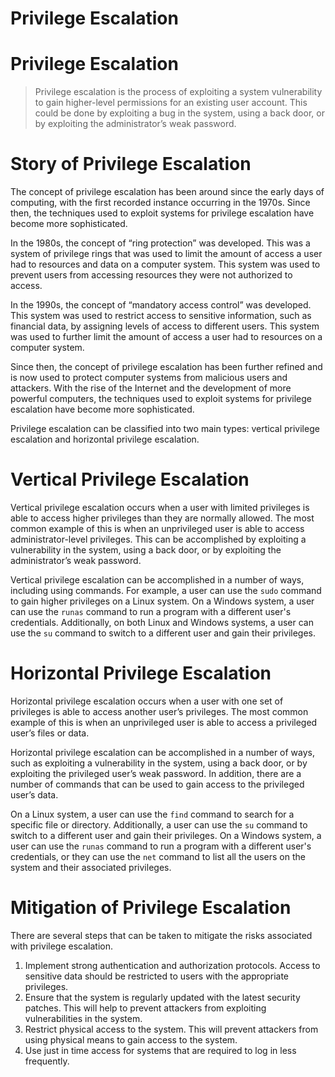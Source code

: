 # Privilege Escalation

[](https://rkive.gitbook.io/~gitbook/image?url=https%3A%2F%2F3577347090-files.gitbook.io%2F%7E%2Ffiles%2Fv0%2Fb%2Fgitbook-x-prod.appspot.com%2Fo%2Fspaces%252FWrIcinZ87qSasUAtuqcU%252Fuploads%252FnCSY1JZwQx39wl3s74gL%252Fimage.png%3Falt%3Dmedia%26token%3Dab55da96-b263-4b2e-a87d-cb82c72bb746&width=768&dpr=4&quality=100&sign=d8a3e1fe&sv=2)

# **Privilege Escalation**

> Privilege escalation is the process of exploiting a system vulnerability to gain higher-level permissions for an existing user account. This could be done by exploiting a bug in the system, using a back door, or by exploiting the administrator’s weak password.
> 

# **Story of Privilege Escalation**

The concept of privilege escalation has been around since the early days of computing, with the first recorded instance occurring in the 1970s. Since then, the techniques used to exploit systems for privilege escalation have become more sophisticated.

In the 1980s, the concept of “ring protection” was developed. This was a system of privilege rings that was used to limit the amount of access a user had to resources and data on a computer system. This system was used to prevent users from accessing resources they were not authorized to access.

In the 1990s, the concept of “mandatory access control” was developed. This system was used to restrict access to sensitive information, such as financial data, by assigning levels of access to different users. This system was used to further limit the amount of access a user had to resources on a computer system.

Since then, the concept of privilege escalation has been further refined and is now used to protect computer systems from malicious users and attackers. With the rise of the Internet and the development of more powerful computers, the techniques used to exploit systems for privilege escalation have become more sophisticated.

Privilege escalation can be classified into two main types: vertical privilege escalation and horizontal privilege escalation.

# **Vertical Privilege Escalation**

Vertical privilege escalation occurs when a user with limited privileges is able to access higher privileges than they are normally allowed. The most common example of this is when an unprivileged user is able to access administrator-level privileges. This can be accomplished by exploiting a vulnerability in the system, using a back door, or by exploiting the administrator’s weak password.

Vertical privilege escalation can be accomplished in a number of ways, including using commands. For example, a user can use the `sudo` command to gain higher privileges on a Linux system. On a Windows system, a user can use the `runas` command to run a program with a different user's credentials. Additionally, on both Linux and Windows systems, a user can use the `su` command to switch to a different user and gain their privileges.

# **Horizontal Privilege Escalation**

Horizontal privilege escalation occurs when a user with one set of privileges is able to access another user’s privileges. The most common example of this is when an unprivileged user is able to access a privileged user’s files or data.

Horizontal privilege escalation can be accomplished in a number of ways, such as exploiting a vulnerability in the system, using a back door, or by exploiting the privileged user’s weak password. In addition, there are a number of commands that can be used to gain access to the privileged user’s data.

On a Linux system, a user can use the `find` command to search for a specific file or directory. Additionally, a user can use the `su` command to switch to a different user and gain their privileges. On a Windows system, a user can use the `runas` command to run a program with a different user's credentials, or they can use the `net` command to list all the users on the system and their associated privileges.

# **Mitigation of Privilege Escalation**

There are several steps that can be taken to mitigate the risks associated with privilege escalation.

1. Implement strong authentication and authorization protocols. Access to sensitive data should be restricted to users with the appropriate privileges.
2. Ensure that the system is regularly updated with the latest security patches. This will help to prevent attackers from exploiting vulnerabilities in the system.
3. Restrict physical access to the system. This will prevent attackers from using physical means to gain access to the system.
4. Use just in time access for systems that are required to log in less frequently.